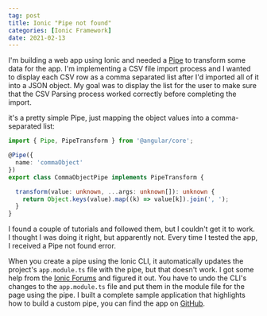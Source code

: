 ```yaml
---
tag: post
title: Ionic "Pipe not found"
categories: [Ionic Framework]
date: 2021-02-13
---
```


I'm building a web app using Ionic and needed a [Pipe](https://angular.io/guide/pipes) to transform some data for the app. I'm implementing a CSV file import process and I wanted to display each CSV row as a comma separated list after I'd imported all of it into a JSON object. My goal was to display the list for the user to make sure that the CSV Parsing process worked correctly before completing the import.

it's a pretty simple Pipe, just mapping the object values into a comma-separated list:

```typescript
import { Pipe, PipeTransform } from '@angular/core';

@Pipe({
  name: 'commaObject'
})
export class CommaObjectPipe implements PipeTransform {

  transform(value: unknown, ...args: unknown[]): unknown {
    return Object.keys(value).map((k) => value[k]).join(', ');
  }
}
```

I found a couple of tutorials and followed them, but I couldn't get it to work. I thought I was doing it right, but apparently not. Every time I tested the app, I received a Pipe not found error.

When you create a pipe using the Ionic CLI, it automatically updates the project's `app.module.ts` file with the pipe, but that doesn't work. I got some help from the [Ionic Forums](https://forum.ionicframework.com/t/custom-pipe-could-not-be-found/204537) and figured it out. You have to undo the CLI's changes to the `app.module.ts` file and put them in the module file for the page using the pipe. I built a complete sample application that highlights how to build a custom pipe, you can find the app on [GitHub](https://github.com/johnwargo/ionic-pipes-example).